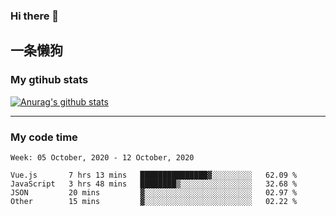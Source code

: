 ### Hi there 👋

## 一条懒狗
<!--
**kiss-me-quickly/kiss-me-quickly** is a ✨ _special_ ✨ repository because its `README.md` (this file) appears on your GitHub profile.

Here are some ideas to get you started:

- 🔭 I’m currently working on ...
- 🌱 I’m currently learning ...
- 👯 I’m looking to collaborate on ...
- 🤔 I’m looking for help with ...
- 💬 Ask me about ...
- 📫 How to reach me: ...
- 😄 Pronouns: ...
- ⚡ Fun fact: ...
-->


### My gtihub stats

[![Anurag's github stats](https://github-readme-stats.vercel.app/api?username=kiss-me-quickly)](https://github.com/anuraghazra/github-readme-stats)

***

### My code time

<!--START_SECTION:waka-->
```text
Week: 05 October, 2020 - 12 October, 2020

Vue.js       7 hrs 13 mins   ███████████████▓░░░░░░░░░   62.09 % 
JavaScript   3 hrs 48 mins   ████████▒░░░░░░░░░░░░░░░░   32.68 % 
JSON         20 mins         ▓░░░░░░░░░░░░░░░░░░░░░░░░   02.97 % 
Other        15 mins         ▓░░░░░░░░░░░░░░░░░░░░░░░░   02.22 % 
```
<!--END_SECTION:waka-->
